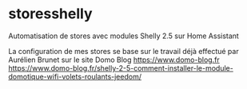 # storesshelly
Automatisation de stores avec modules Shelly 2.5 sur Home Assistant

La configuration de mes stores se base sur le travail déjà effectué par Aurélien Brunet sur le site Domo Blog https://www.domo-blog.fr
https://www.domo-blog.fr/shelly-2-5-comment-installer-le-module-domotique-wifi-volets-roulants-jeedom/
